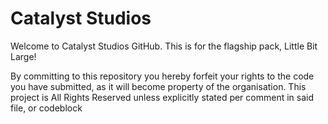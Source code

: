 # Catalyst Studios


Welcome to Catalyst Studios GitHub. This is for the flagship pack, Little Bit Large!


By committing to this repository you hereby forfeit your rights to the code you have submitted, as it will become property of the organisation. This project is All Rights Reserved unless explicitly stated per comment in said file, or codeblock
